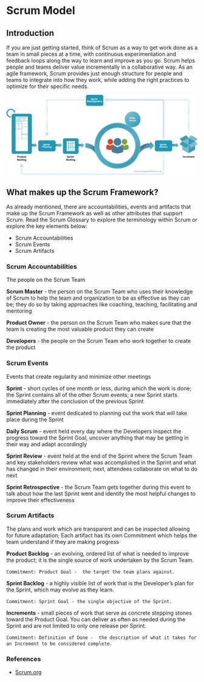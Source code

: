 <h1> Scrum Model </h1>

<!-- - [Introduction](#introduction)
- [What makes up the Scrum Framework?](#what-makes-up-the-scrum-framework)
  - [Scrum Accountabilities](#scrum-accountabilities)
  - [Scrum Events](#scrum-events)
  - [Scrum Artifacts](#scrum-artifacts)
  - [References](#references) -->

## Introduction

<p>If you are just getting started, think of Scrum as a way to get work done as a team in small pieces at a time, with continuous experimentation and feedback loops along the way to learn and improve as you go. Scrum helps people and teams deliver value incrementally in a collaborative way. As an agile framework, Scrum provides just enough structure for people and teams to integrate into how they work, while adding the right practices to optimize for their specific needs.</p>

![Scrum Mode](../docs/resources/scrum_framework.png 'Scrum Model')

## What makes up the Scrum Framework?

<p>As already mentioned, there are accountabilities, events and artifacts that make up the Scrum Framework as well as other attributes that support Scrum. Read the Scrum Glossary to explore the terminology within Scrum or explore the key elements below:</p>

- Scrum Accountabilities
- Scrum Events
- Scrum Artifacts

### Scrum Accountabilities

<p>The people on the Scrum Team

**Scrum Master** - the person on the Scrum Team who uses their knowledge of Scrum to help the team and organization to be as effective as they can be; they do so by taking approaches like coaching, teaching, facilitating and mentoring

**Product Owner** - the person on the Scrum Team who makes sure that the team is creating the most valuable product they can create

**Developers** - the people on the Scrum Team who work together to create the product

</p>

### Scrum Events

<p>
Events that create regularity and minimize other meetings

**Sprint** - short cycles of one month or less, during which the work is done; the Sprint contains all of the other Scrum events; a new Sprint starts immediately after the conclusion of the previous Sprint

**Sprint Planning** - event dedicated to planning out the work that will take place during the Sprint

**Daily Scrum** - event held every day where the Developers inspect the progress toward the Sprint Goal, uncover anything that may be getting in their way and adapt accordingly

**Sprint Review** - event held at the end of the Sprint where the Scrum Team and key stakeholders review what was accomplished in the Sprint and what has changed in their environment; next, attendees collaborate on what to do next

**Sprint Retrospective** - the Scrum Team gets together during this event to talk about how the last Sprint went and identify the most helpful changes to improve their effectiveness

</p>

### Scrum Artifacts

<p>The plans and work which are transparent and can be inspected allowing for future adaptation; Each artifact has its own Commitment which helps the team understand if they are making progress

**Product Backlog** - an evolving, ordered list of what is needed to improve the product; it is the single source of work undertaken by the Scrum Team.

    Commitment: Product Goal -  the target the team plans against.

**Sprint Backlog** - a highly visible list of work that is the Developer’s plan for the Sprint, which may evolve as they learn.

    Commitment: Sprint Goal - the single objective of the Sprint.

**Increments** - small pieces of work that serve as concrete stepping stones toward the Product Goal. You can deliver as often as needed during the Sprint and are not limited to only one release per Sprint.

    Commitment: Definition of Done -  the description of what it takes for an Increment to be considered complete.

</p>

### References

- [Scrum.org](https://www.scrum.org/resources/what-is-scrum)
